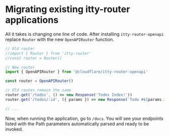 # Migrating existing itty-router applications

All it takes is changing one line of code. After installing `itty-router-openapi` replace `Router` with the
new `OpenAPIRouter` function.

```ts
// Old router
//import { Router } from 'itty-router'
//const router = Router()

// New router
import { OpenAPIRouter } from '@cloudflare/itty-router-openapi'

const router = OpenAPIRouter()

// Old routes remain the same
router.get('/todos', () => new Response('Todos Index!'))
router.get('/todos/:id', ({ params }) => new Response(`Todo #${params.id}`))

// ...
```

Now, when running the application, go to `/docs`. You will see your endpoints listed with the Path parameters
automatically parsed and ready to be invoked.
